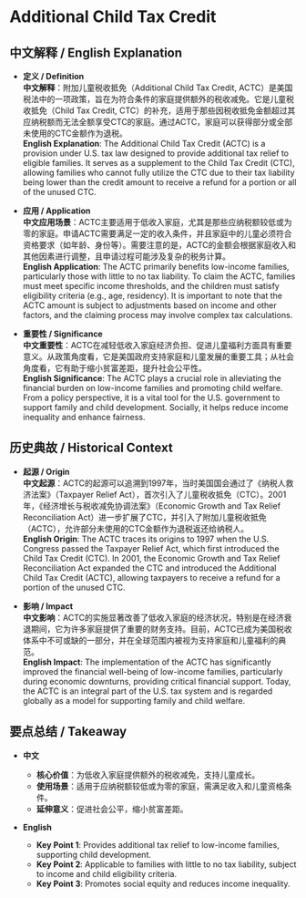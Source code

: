 # Additional Child Tax Credit

## 中文解释 / English Explanation

* **定义 / Definition**  
  **中文解释**：附加儿童税收抵免（Additional Child Tax Credit, ACTC）是美国税法中的一项政策，旨在为符合条件的家庭提供额外的税收减免。它是儿童税收抵免（Child Tax Credit, CTC）的补充，适用于那些因税收抵免金额超过其应纳税额而无法全额享受CTC的家庭。通过ACTC，家庭可以获得部分或全部未使用的CTC金额作为退税。  
  **English Explanation**: The Additional Child Tax Credit (ACTC) is a provision under U.S. tax law designed to provide additional tax relief to eligible families. It serves as a supplement to the Child Tax Credit (CTC), allowing families who cannot fully utilize the CTC due to their tax liability being lower than the credit amount to receive a refund for a portion or all of the unused CTC.

* **应用 / Application**  
  **中文应用场景**：ACTC主要适用于低收入家庭，尤其是那些应纳税额较低或为零的家庭。申请ACTC需要满足一定的收入条件，并且家庭中的儿童必须符合资格要求（如年龄、身份等）。需要注意的是，ACTC的金额会根据家庭收入和其他因素进行调整，且申请过程可能涉及复杂的税务计算。  
  **English Application**: The ACTC primarily benefits low-income families, particularly those with little to no tax liability. To claim the ACTC, families must meet specific income thresholds, and the children must satisfy eligibility criteria (e.g., age, residency). It is important to note that the ACTC amount is subject to adjustments based on income and other factors, and the claiming process may involve complex tax calculations.

* **重要性 / Significance**  
  **中文重要性**：ACTC在减轻低收入家庭经济负担、促进儿童福利方面具有重要意义。从政策角度看，它是美国政府支持家庭和儿童发展的重要工具；从社会角度看，它有助于缩小贫富差距，提升社会公平性。  
  **English Significance**: The ACTC plays a crucial role in alleviating the financial burden on low-income families and promoting child welfare. From a policy perspective, it is a vital tool for the U.S. government to support family and child development. Socially, it helps reduce income inequality and enhance fairness.

## 历史典故 / Historical Context

* **起源 / Origin**  
  **中文起源**：ACTC的起源可以追溯到1997年，当时美国国会通过了《纳税人救济法案》（Taxpayer Relief Act），首次引入了儿童税收抵免（CTC）。2001年，《经济增长与税收减免协调法案》（Economic Growth and Tax Relief Reconciliation Act）进一步扩展了CTC，并引入了附加儿童税收抵免（ACTC），允许部分未使用的CTC金额作为退税返还给纳税人。  
  **English Origin**: The ACTC traces its origins to 1997 when the U.S. Congress passed the Taxpayer Relief Act, which first introduced the Child Tax Credit (CTC). In 2001, the Economic Growth and Tax Relief Reconciliation Act expanded the CTC and introduced the Additional Child Tax Credit (ACTC), allowing taxpayers to receive a refund for a portion of the unused CTC.

* **影响 / Impact**  
  **中文影响**：ACTC的实施显著改善了低收入家庭的经济状况，特别是在经济衰退期间，它为许多家庭提供了重要的财务支持。目前，ACTC已成为美国税收体系中不可或缺的一部分，并在全球范围内被视为支持家庭和儿童福利的典范。  
  **English Impact**: The implementation of the ACTC has significantly improved the financial well-being of low-income families, particularly during economic downturns, providing critical financial support. Today, the ACTC is an integral part of the U.S. tax system and is regarded globally as a model for supporting family and child welfare.

## 要点总结 / Takeaway

* **中文**  
  - **核心价值**：为低收入家庭提供额外的税收减免，支持儿童成长。  
  - **使用场景**：适用于应纳税额较低或为零的家庭，需满足收入和儿童资格条件。  
  - **延伸意义**：促进社会公平，缩小贫富差距。  

* **English**  
  - **Key Point 1**: Provides additional tax relief to low-income families, supporting child development.  
  - **Key Point 2**: Applicable to families with little to no tax liability, subject to income and child eligibility criteria.  
  - **Key Point 3**: Promotes social equity and reduces income inequality.